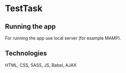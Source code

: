 # TestTask


## Running the app
For running the app use local server (for example MAMP).

## Technologies
HTML, CSS, SASS, JS, Babel, AJAX
